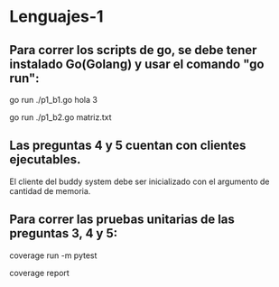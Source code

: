 # Lenguajes-1
## Para correr los scripts de go, se debe tener instalado Go(Golang) y usar el comando "go run":

go run ./p1_b1.go hola 3

go run ./p1_b2.go matriz.txt

## Las preguntas 4 y 5 cuentan con clientes ejecutables.
El cliente del buddy system debe ser inicializado con el argumento de cantidad de memoria.

## Para correr las pruebas unitarias de las preguntas 3, 4 y 5:

coverage run -m pytest

coverage report
